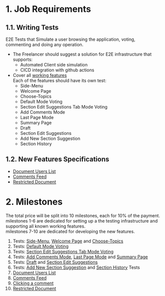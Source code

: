 
# 1. Job Requirements
## 1.1. Writing Tests
E2E Tests that Simulate a user browsing the application, voting, commenting and doing any operation.
- The Freelancer should suggest a solution for E2E infrastructure that supports:
  - Automated Client side simulation
  - CICD integration with github actions
- Cover all [working features](./working_features.md)<br>
Each of the features should have its own test:
  - Side-Menu
  - Welcome Page
  - Choose-Topics
  - Default Mode Voting
  - Section Edit Suggestions Tab Mode Voting
  - Add Comments Mode
  - Last Page Mode
  - Summary Page
  - Draft
  - Section Edit Suggestions
  - Add New Section Suggestion
  - Section History
## 1.2. New Features Specifications 
- [Document Users List](./features_specifications.md#document-users-list)
- [Comments Feed](./features_specifications.md#comments_feed)
- [Restricted Document](./features_specifications.md#restricted-document)
# 2. <a id="milestones">Milestones</a>
The total price will be split into 10 milestones, each for 10% of the payment.<br>
milestones 1-6 are dedicated for setting up a the testing infrastructure and supporting all known working features.<br>
milestones 7-10 are dedicated for developing the new features.
1. Tests: [Side-Menu](./working_features.md#Side-Menu), [Welcome Page](./working_features.md#welcome) and [Choose-Topics](./working_features.md#choose-topics)
2. Tests: [Default Mode Voting](./working_features.md#Vote-Page-Default-Mode)
3. Tests: [Section Edit Suggestions Tab Mode Voting](./working_features.md#Vote-Page-Default-Mode)
4. Tests: [Add Comments Mode](./working_features.md#Add-Comments-Mode), [Last Page Mode](./working_features.md#Last-Page-Mode) and [Summary Page](./working_features.md#Summary-Page)
5. Tests: [Draft](./working_features.md#Draft) and [Section Edit Suggestions](./working_features.md#Section-Edit-Suggestions)
6. Tests: [Add New Section Suggestion](./working_features.md#Add-New-Section) and [Section History](./working_features.md#History-Page) Tests
7. [Document Users List](./user_story.md#document-users-list)
8. [Comments Feed](./user_story.md#comments-feed)
9. [Clicking a comment](./user_story.md#clicking-a-comment)
10. [Restricted Document](./user_story.md#restricted-document)
